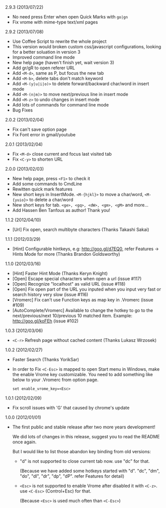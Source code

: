 2.9.3 (2013/07/22)

- No need press Enter when open Quick Marks with `go|gn`
- Fix vrome with mime-type text/xml pages

2.9.2 (2013/07/08)

- Use Coffee Script to rewrite the whole project
- This version would broken custom css/javascript configurations, looking for a better soluation in version 3
- Improved command line mode
- New help page (haven't finish yet, wait version 3)
- Add gr/gR to open referer URL
- Add `<M-d>`, same as P, but focus the new tab
- Add `<M-b>`, delete tabs don't match keyword
- Add `<M-(y|u|i|o)>` to delete forward/backward char/word in insert mode
- Add `<M-(n|m)>` to move next/previous line in insert mode
- Add `<M-z>` to undo changes in insert mode
- Add lots of commands for command line mode
- Bug Fixes

2.0.2 (2013/02/04)

- Fix can't save option page
- Fix Font error in gmail/youtube

2.0.1 (2013/02/04)

- Fix `<M-d>` close current and focus last visited tab
- Fix `<C-y>` to shorten URL

2.0.0 (2013/02/03)

- New help page, press `<F1>` to check it
- Add some commands to CmdLine
- Rewitten quick mark features
- New short keys in InsertMode. `<M-{hjkl}>` to move a char/word, `<M-{yuio}>` to delete a char/word
- New short keys for tab. `<ge>, <gq>, <dW>, <gm>, <gM>` and more...
- Add Hassen Ben Tanfous as author! Thank you!

1.1.2 (2012/04/10)

- [Url] Fix open, search multibyte characters (Thanks Takashi Sakai)

1.1.1 (2012/03/29)

- [Hint] Configurable hintkeys, e.g: http://goo.gl/d7EQ0, refer Features -\> Hints Mode for more (Thanks Brandon Goldsworthy)

1.1.0 (2012/03/16)

- [Hint] Faster Hint Mode (Thanks Keryn Knight)
- [Open] Escape special characters when open a url (issue #117)
- [Open] Recognize "localhost" as valid URL (issue #118)
- [Open] Fix open part of the URL you inputed when you input very fast or search history very slow (issue #116)
- [Vromerc] Fix can't use Function keys as map key in .Vromerc (issue #109)
- [AutoComplete/Vromerc] Available to change the hotkey to go to the next/previous/next 10/previous 10 matched item. Example: http://goo.gl/koFEh (issue #102)

1.0.3 (2012/03/06)

- `<C-r>` Refresh page without cached content (Thanks Lukasz Wrzosek)

1.0.2 (2012/02/27)

- Faster Search (Thanks YorikSar)
- In order to Fix `<C-Esc>` is mapped to open Start menu in Windows, make the enable Vrome key customizable.
  You need to add something like below to your .Vromerc from option page.

   `set enable_vrome_key=<Esc>`

1.0.1 (2012/02/09)

- Fix scroll issues with 'G' that caused by chrome's update

1.0.0 (2012/01/01)

- The first public and stable release after two more years development!

  We did lots of changes in this release, suggest you to read the README once again.

  But I would like to list those abandon key binding from old versions:
  *  "d" is not supported to close current tab now. use "dc" for that.

     (Because we have added some hotkeys started with "d".  "dc", "dm", "do", "dl", "dr", "dp", "dP". refer Features for detail)
  *  `<Esc>` is not supported to enable Vrome after disabled it with `<C-z>`. use `<C-Esc>` (Control+Esc) for that.

     (Because `<Esc>` is used much often than `<C-Esc>`)
